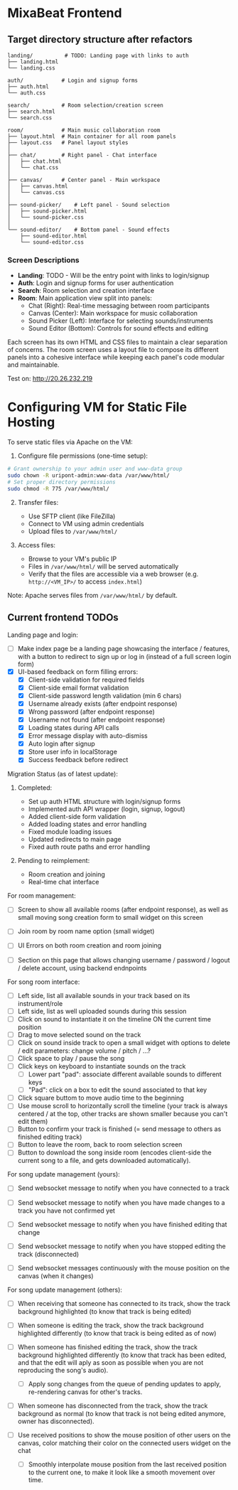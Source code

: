 # MixaBeat Frontend

## Target directory structure after refactors

```
landing/          # TODO: Landing page with links to auth
├── landing.html
└── landing.css

auth/            # Login and signup forms
├── auth.html
└── auth.css

search/          # Room selection/creation screen
├── search.html
└── search.css

room/            # Main music collaboration room
├── layout.html  # Main container for all room panels
├── layout.css   # Panel layout styles
│
├── chat/        # Right panel - Chat interface
│   ├── chat.html
│   └── chat.css
│
├── canvas/      # Center panel - Main workspace
│   ├── canvas.html
│   └── canvas.css
│
├── sound-picker/    # Left panel - Sound selection
│   ├── sound-picker.html
│   └── sound-picker.css
│
└── sound-editor/    # Bottom panel - Sound effects
    ├── sound-editor.html
    └── sound-editor.css
```

### Screen Descriptions

- **Landing**: TODO - Will be the entry point with links to login/signup
- **Auth**: Login and signup forms for user authentication
- **Search**: Room selection and creation interface
- **Room**: Main application view split into panels:
  - Chat (Right): Real-time messaging between room participants
  - Canvas (Center): Main workspace for music collaboration
  - Sound Picker (Left): Interface for selecting sounds/instruments
  - Sound Editor (Bottom): Controls for sound effects and editing

Each screen has its own HTML and CSS files to maintain a clear separation of concerns. The room screen uses a layout file to compose its different panels into a cohesive interface while keeping each panel's code modular and maintainable.

Test on: http://20.26.232.219

# Configuring VM for Static File Hosting

To serve static files via Apache on the VM:

1. Configure file permissions (one-time setup):
```bash
# Grant ownership to your admin user and www-data group
sudo chown -R uripont-admin:www-data /var/www/html/
# Set proper directory permissions
sudo chmod -R 775 /var/www/html/
```

2. Transfer files:
    - Use SFTP client (like FileZilla)
    - Connect to VM using admin credentials
    - Upload files to `/var/www/html/`

3. Access files:
    - Browse to your VM's public IP
    - Files in `/var/www/html/` will be served automatically
    - Verify that the files are accessible via a web browser (e.g. `http://<VM_IP>/` to access `index.html`)

Note: Apache serves files from `/var/www/html/` by default.

## Current frontend TODOs

Landing page and login:
- [ ] Make index page be a landing page showcasing the interface / features, with a button to redirect to sign up or log in (instead of a full screen login form)
- [x] UI-based feedback on form filling errors:
    - [x] Client-side validation for required fields
    - [x] Client-side email format validation
    - [x] Client-side password length validation (min 6 chars)
    - [x] Username already exists (after endpoint response)
    - [x] Wrong password (after endpoint response)
    - [x] Username not found (after endpoint response)
    - [x] Loading states during API calls
    - [x] Error message display with auto-dismiss
    - [x] Auto login after signup
    - [x] Store user info in localStorage
    - [x] Success feedback before redirect

Migration Status (as of latest update):
1. Completed:
   - Set up auth HTML structure with login/signup forms
   - Implemented auth API wrapper (login, signup, logout)
   - Added client-side form validation
   - Added loading states and error handling
   - Fixed module loading issues
   - Updated redirects to main page
   - Fixed auth route paths and error handling

2. Pending to reimplement:
   - Room creation and joining
   - Real-time chat interface

For room management:
- [ ] Screen to show all available rooms (after endpoint response), as well as small moving song creation form to small widget on this screen
- [ ] Join room by room name option (small widget)
- [ ] UI Errors on both room creation and room joining
- [ ] Section on this page that allows changing username / password / logout / delete account, using backend endnpoints


For song room interface:
- [ ] Left side, list all available sounds in your track based on its instrument/role
- [ ] Left side, list as well uploaded sounds during this session
- [ ] Click on sound to instantiate it on the timeline ON the current time position
- [ ] Drag to move selected sound on the track
- [ ] Click on sound inside track to open a small widget with options to delete / edit parameters: change volume / pitch / ...?
- [ ] Click space to play / pause the song
- [ ] Click keys on keyboard to instantiate sounds on the track
    - [ ] Lower part "pad": associate different available sounds to different keys
    - [ ] "Pad": click on a box to edit the sound associated to that key
- [ ] Click square buttom to move audio time to the beginning
- [ ] Use mouse scroll to horizontally scroll the timeline (your track is always centered / at the top, other tracks are shown smaller because you can't edit them)
- [ ] Button to confirm your track is finished (= send message to others as finished editing track)
- [ ] Button to leave the room, back to room selection screen
- [ ] Button to download the song inside room (encodes client-side the current song to a file, and gets downloaded automatically). 

For song update management (yours):
- [ ] Send websocket message to notify when you have connected to a track
- [ ] Send websocket message to notify when you have made changes to a track you have not confirmed yet
- [ ] Send websocket message to notify when you have finished editing that change
- [ ] Send websocket message to notify when you have stopped editing the track (disconnected)

- [ ] Send websocket messages continuously with the mouse position on the canvas (when it changes)


For song update management (others):
- [ ] When receiving that someone has connected to its track, show the track background highlighted (to know that track is being edited)
- [ ] When someone is editing the track, show the track background highlighted differently (to know that track is being edited as of now)
- [ ] When someone has finished editing the track, show the track background highlighted differently (to know that track has been edited, and that the edit will aply as soon as possible when you are not reproducing the song's audio).
    - [ ] Apply song changes from the queue of pending updates to apply, re-rendering canvas for other's tracks.
- [ ] When someone has disconnected from the track, show the track background as normal (to know that track is not being edited anymore, owner has disconnected).

- [ ] Use received positions to show the mouse position of other users on the canvas, color matching their color on the connected users widget on the chat
    - [ ] Smoothly interpolate mouse position from the last received position to the current one, to make it look like a smooth movement over time.
